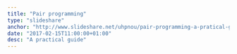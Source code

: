 ```yaml
---
title: "Pair programming"
type: "slideshare"
anchor: "http://www.slideshare.net/uhpnou/pair-programming-a-pratical-guide"
date: "2017-02-15T11:00:00+01:00"
desc: "A practical guide"
---
```

